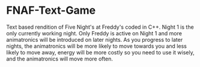 # FNAF-Text-Game
Text based rendition of Five Night's at Freddy's coded in C++.
Night 1 is the only currently working night.
Only Freddy is active on Night 1 and more animatronics will be introduced on later nights.
As you progress to later nights, the animatronics will be more likely to move towards you and less likely to move away, energy will be more costly so you need to use it wisely, and the animatronics will move more often.
